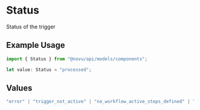 # Status

Status of the trigger

## Example Usage

```typescript
import { Status } from "@novu/api/models/components";

let value: Status = "processed";
```

## Values

```typescript
"error" | "trigger_not_active" | "no_workflow_active_steps_defined" | "no_workflow_steps_defined" | "processed" | "no_tenant_found" | "invalid_recipients"
```